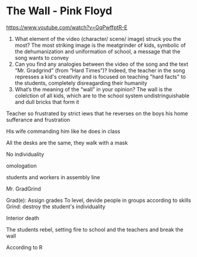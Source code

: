 # The Wall - Pink Floyd
https://www.youtube.com/watch?v=GqPwffptR-E
1. What element of the video (character/ scene/ image) struck you the most?
The most striking image is the meatgrinder of kids, symbolic of the dehumanization and uniformation of school, a message that the song wants to convey
2. Can you find any analogies between the video of the song and the text “Mr. Gradgrind” (from “Hard Times”)?
Indeed, the teacher in the song represses a kid's creativity and is focused on teaching "hard facts" to the students, completely disreagarding their humanity
3. What’s the meaning of the “wall” in your opinion?
The wall is the colelction of all kids, which are to the school system undistringuishable and dull bricks that form it

Teacher so frustrated by strict iews that he reverses on the boys his home sufferance and frustration

His wife commanding him like he does in class

All the desks are the same, they walk with a mask

No individuality

omologation

students and workers in assembly line


Mr. GradGrind

Grad(e): Assign grades
To level, devide people in groups according to skills
Grind:  destroy the student's individuality

Interior death

The students rebel, setting fire to school and the teachers and break the wall


According to R
<!--stackedit_data:
eyJoaXN0b3J5IjpbLTE5MjgyOTExMjAsLTE3NjUyMjQ3ODMsMj
U0NDU3OTEsMjM3Nzg0NDE3LDE1MTg3MjEyNDRdfQ==
-->